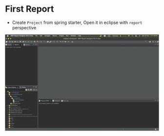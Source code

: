 # First Report

* Create `Project` from spring starter, Open it in eclipse with `report` perspective

![](./img/Design%20perspective.png)